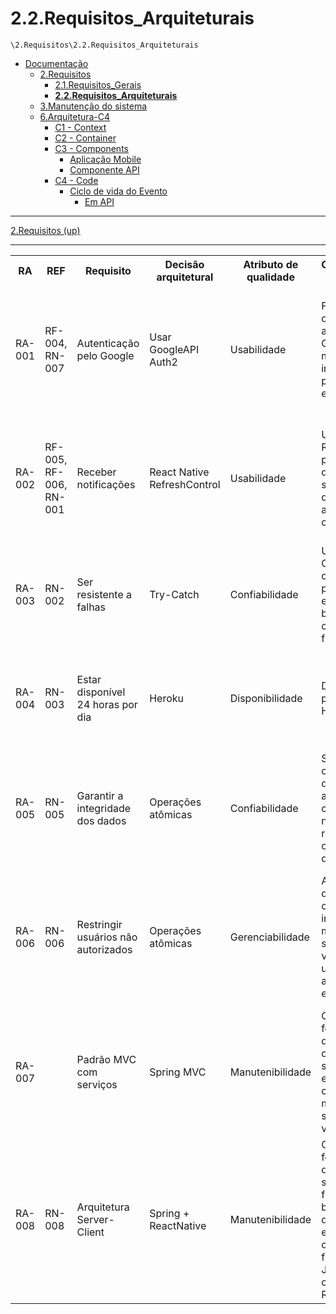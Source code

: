 # 2.2.Requisitos_Arquiteturais

`\2.Requisitos\2.2.Requisitos_Arquiteturais`

* [Documentação](../../README.md)
  * [2.Requisitos](../../2.Requisitos/README.md)
    * [2.1.Requisitos_Gerais](../../2.Requisitos/2.1.Requisitos_Gerais/README.md)
    * [**2.2.Requisitos_Arquiteturais**](../../2.Requisitos/2.2.Requisitos_Arquiteturais/README.md)
  * [3.Manutenção do sistema](../../3.Manuten%C3%A7%C3%A3o%20do%20sistema/README.md)
  * [6.Arquitetura-C4](../../6.Arquitetura-C4/README.md)
    * [C1 - Context](../../6.Arquitetura-C4/C1%20-%20Context/README.md)
    * [C2 - Container](../../6.Arquitetura-C4/C2%20-%20Container/README.md)
    * [C3 - Components](../../6.Arquitetura-C4/C3%20-%20Components/README.md)
      * [Aplicação Mobile](../../6.Arquitetura-C4/C3%20-%20Components/Aplica%C3%A7%C3%A3o%20Mobile/README.md)
      * [Componente API](../../6.Arquitetura-C4/C3%20-%20Components/Componente%20API/README.md)
    * [C4 - Code](../../6.Arquitetura-C4/C4%20-%20Code/README.md)
      * [Ciclo de vida do Evento](../../6.Arquitetura-C4/C4%20-%20Code/Ciclo%20de%20vida%20do%20Evento/README.md)
        * [Em API](../../6.Arquitetura-C4/C4%20-%20Code/Ciclo%20de%20vida%20do%20Evento/Em%20API/README.md)

---

[2.Requisitos (up)](../../2.Requisitos/README.md)

---


<table>
    <tr>
        <th>RA</th>
        <th>REF</th>
        <th>Requisito</th>
        <th>Decisão arquitetural</th>
        <th>Atributo de qualidade</th>
        <th>Contemplação das RA</th>
        <th>Prioridade</th>
    </tr>
    <tr>
        <td>RA-001</td>
        <td>RF-004, RN-007</td>
        <td>Autenticação pelo Google</td>
        <td>Usar GoogleAPI Auth2</td>
        <td>Usabilidade</td>
        <td>Front-end se comunica com a API do Google e manda as informações para o back-end</td>
        <td>Importante - É um requisito requerido pelo cliente(professor) para facilitar a autenticação e diminuir o esforço em funcionalidades não essenciais</td>
    </tr>
    <tr>
        <td>RA-002</td>
        <td>RF-005, RF-006, RN-001</td>
        <td>Receber notificações</td>
        <td>React Native RefreshControl</td>
        <td>Usabilidade</td>
        <td>Uso do RefreshControl para permitir que o usuário sincronize os dados da aplicação com o servidor</td>
        <td>Essencial - A atualização é necessária para que os usuários possam manter as informações exibidas em sincronia com as mudanças e novos eventos</td>
    </tr>
    <tr>
        <td>RA-003</td>
        <td>RN-002</td>
        <td>Ser resistente a falhas</td>
        <td>Try-Catch</td>
        <td>Confiabilidade</td>
        <td>Uso de Try-Catch's em operações passíveis de erros tanto no back-end como no front-end</td>
        <td>Essencial - O uso de try-catch impedirá que uma excessão ocasione a interrupção e fechamento da aplicação</td>
    </tr>
    <tr>
        <td>RA-004</td>
        <td>RN-003</td>
        <td>Estar disponível 24 horas por dia</td>
        <td>Heroku</td>
        <td>Disponibilidade</td>
        <td>Deploy na plataforma Heroku</td>
        <td>Desejável - É uma plataforma gratuíta e acessível, capaz de suprir a demanda para esse projeto em específico</td>
    </tr>
    <tr>
        <td>RA-005</td>
        <td>RN-005</td>
        <td>Garantir a integridade dos dados</td>
        <td>Operações atômicas</td>
        <td>Confiabilidade</td>
        <td>Se algum erro ocorrer duurante atualização ou criação de novos registros, a operação é desfeita</td>
        <td>Essencial - Não garantir a integridade dos dados ocasionará em divergência de informações entre os usuários ou a exibição parcial de dados.</td>
    </tr>
    <tr>
        <td>RA-006</td>
        <td>RN-006</td>
        <td>Restringir usuários não autorizados</td>
        <td>Operações atômicas</td>
        <td>Gerenciabilidade</td>
        <td>Antes de qualquer operação de inserção ou modificação, o sistema verifica se o usuário é o autor da entidade</td>
        <td>Essencial - Restringir a modificação de dados que não foram criados pelo autor trará confiança de que os dados exibidos são de fato o que o autor quis que fosse mostrado.</td>
    </tr>
    <tr>
        <td>RA-007</td>
        <td></td>
        <td>Padrão MVC com serviços</td>
        <td>Spring MVC</td>
        <td>Manutenibilidade</td>
        <td>O back-end foi desenvolvido com separação entre controllers, models, services e views</td>
        <td>Importante - O padrão MVC é bastante usado pela comunidade, facilitando a manutenção, proporcionando separação de responsabilidades e reusabilidade</td>
    </tr>
    <tr>
        <td>RA-008</td>
        <td>RN-008</td>
        <td>Arquitetura Server-Client</td>
        <td>Spring + ReactNative</td>
        <td>Manutenibilidade</td>
        <td>O back-end foi desenvolvido separado do front. Sendo o back desenvolvido em Java com o Spring, e o front em JavaScript com ReactNative</td>
        <td>Essencial - Por ser um aplicativo mobile é necessario manter a estrutura dividida e para ter os dados íntegros e unificados em um servidor</td>
    </tr>
</table>


